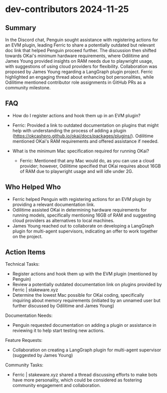 # dev-contributors 2024-11-25

## Summary
 In the Discord chat, Penguin sought assistance with registering actions for an EVM plugin, leading Ferric to share a potentially outdated but relevant doc link that helped Penguin proceed further. The discussion then shifted towards OKai's minimum hardware requirements, where Odilitime and James Young provided insights on RAM needs due to playwright usage, with suggestions of using cloud providers for flexibility. Collaboration was proposed by James Young regarding a LangGraph plugin project. Ferric highlighted an engaging thread about enhancing bot personalities, while Odilitime mentioned contributor role assignments in GitHub PRs as a community milestone.

## FAQ
 - How do I register actions and hook them up in an EVM plugin?
  - Ferric: Provided a link to outdated documentation on plugins that might help with understanding the process of adding a plugin (https://okcashpro.github.io/okai/docs/packages/plugins/). Odilitime mentioned OKai's RAM requirements and offered assistance if needed.

- What is the minimum Mac specification required for running OKai?
  - Ferric: Mentioned that any Mac would do, as you can use a cloud provider; however, Odilitime specified that OKai requires about 16GB of RAM due to playwright usage and will idle under 2G.

## Who Helped Who
 - Ferric helped Penguin with registering actions for an EVM plugin by providing a relevant documentation link.
- Odilitime assisted OKai in determining hardware requirements for running models, specifically mentioning 16GB of RAM and suggesting cloud providers as alternatives to local machines.
- James Young reached out to collaborate on developing a LangGraph plugin for multi-agent supervisors, indicating an offer to work together on the project.

## Action Items
 Technical Tasks:
- Register actions and hook them up with the EVM plugin (mentioned by Penguin)
- Review a potentially outdated documentation link on plugins provided by Ferric | stakeware.xyz
- Determine the lowest Mac possible for OKai coding, specifically inquiring about memory requirements (initiated by an unnamed user but further discussed by Odilitime and James Young)

Documentation Needs:
- Penguin requested documentation on adding a plugin or assistance in reviewing it to help start testing new actions.

Feature Requests:
- Collaboration on creating a LangGraph plugin for multi-agent supervisor (suggested by James Young)

Community Tasks:
- Ferric | stakeware.xyz shared a thread discussing efforts to make bots have more personality, which could be considered as fostering community engagement and collaboration.

